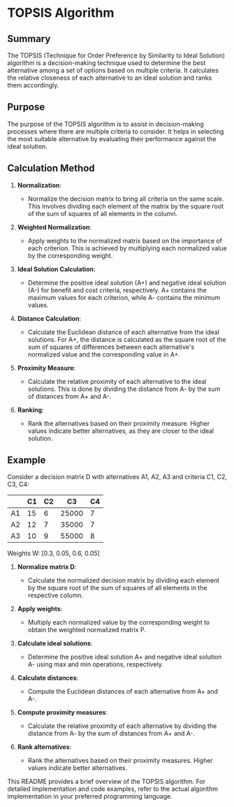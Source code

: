 # TOPSIS Algorithm

## Summary

The TOPSIS (Technique for Order Preference by Similarity to Ideal Solution) algorithm is a decision-making technique used to determine the best alternative among a set of options based on multiple criteria. It calculates the relative closeness of each alternative to an ideal solution and ranks them accordingly.

## Purpose

The purpose of the TOPSIS algorithm is to assist in decision-making processes where there are multiple criteria to consider. It helps in selecting the most suitable alternative by evaluating their performance against the ideal solution.

## Calculation Method

1. **Normalization**:
   - Normalize the decision matrix to bring all criteria on the same scale. This involves dividing each element of the matrix by the square root of the sum of squares of all elements in the column.

2. **Weighted Normalization**:
   - Apply weights to the normalized matrix based on the importance of each criterion. This is achieved by multiplying each normalized value by the corresponding weight.

3. **Ideal Solution Calculation**:
   - Determine the positive ideal solution (A+) and negative ideal solution (A-) for benefit and cost criteria, respectively. A+ contains the maximum values for each criterion, while A- contains the minimum values.

4. **Distance Calculation**:
   - Calculate the Euclidean distance of each alternative from the ideal solutions. For A+, the distance is calculated as the square root of the sum of squares of differences between each alternative's normalized value and the corresponding value in A+.

5. **Proximity Measure**:
   - Calculate the relative proximity of each alternative to the ideal solutions. This is done by dividing the distance from A- by the sum of distances from A+ and A-.

6. **Ranking**:
   - Rank the alternatives based on their proximity measure. Higher values indicate better alternatives, as they are closer to the ideal solution.

## Example

Consider a decision matrix D with alternatives A1, A2, A3 and criteria C1, C2, C3, C4:

|       | C1 | C2 | C3  | C4  |
|-------|----|----|-----|-----|
| A1    | 15 | 6  | 25000 | 7  |
| A2    | 12 | 7  | 35000 | 7  |
| A3    | 10 | 9  | 55000 | 8  |

Weights W: [0.3, 0.05, 0.6, 0.05]

1. **Normalize matrix D**:
   - Calculate the normalized decision matrix by dividing each element by the square root of the sum of squares of all elements in the respective column.

2. **Apply weights**:
   - Multiply each normalized value by the corresponding weight to obtain the weighted normalized matrix P.

3. **Calculate ideal solutions**:
   - Determine the positive ideal solution A+ and negative ideal solution A- using max and min operations, respectively.

4. **Calculate distances**:
   - Compute the Euclidean distances of each alternative from A+ and A-.

5. **Compute proximity measures**:
   - Calculate the relative proximity of each alternative by dividing the distance from A- by the sum of distances from A+ and A-.

6. **Rank alternatives**:
   - Rank the alternatives based on their proximity measures. Higher values indicate better alternatives.

This README provides a brief overview of the TOPSIS algorithm. For detailed implementation and code examples, refer to the actual algorithm implementation in your preferred programming language.